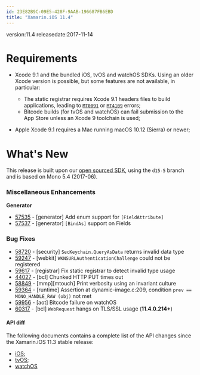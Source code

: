 ```yaml
---
id: 23E82B9C-09E5-428F-9AAB-196687FB6EBD
title: "Xamarin.iOS 11.4"
---
```


version:11.4
releasedate:2017-11-14

Requirements
============

- Xcode 9.1 and the bundled iOS, tvOS and watchOS SDKs. Using an older Xcode version is possible, but some features are not available, in particular:
	- The static registrar requires Xcode 9.1 headers files to build applications, leading to [`MT0091`](https://developer.xamarin.com/guides/ios/troubleshooting/mtouch-errors/#MT0091) or [`MT4109`](https://developer.xamarin.com/guides/ios/troubleshooting/mtouch-errors/#MT4109) errors;
	- Bitcode builds (for tvOS and watchOS) can fail submission to the App Store unless an Xcode 9 toolchain is used;

- Apple Xcode 9.1 requires a Mac running macOS 10.12 (Sierra) or newer;

What's New
==========

This release is built upon our [open sourced SDK](https://github.com/xamarin/xamarin-macios),
using the `d15-5` branch and is based on Mono 5.4 (2017-06).

### Miscellaneous Enhancements

**Generator**

* [57535](https://bugzilla.xamarin.com/show_bug.cgi?id=57535) -  [generator] Add enum support for `[FieldAttribute]`
* [57537](https://bugzilla.xamarin.com/show_bug.cgi?id=57537) -  [generator] `[BindAs]` support on Fields

### Bug Fixes

* [58720](https://bugzilla.xamarin.com/show_bug.cgi?id=58720) -  [security] `SecKeychain.QueryAsData` returns invalid data type
* [59247](https://bugzilla.xamarin.com/show_bug.cgi?id=59247) -  [webkit] `WKNSURLAuthenticationChallenge` could not be registered
* [59617](https://bugzilla.xamarin.com/show_bug.cgi?id=59617) -  [registrar] Fix static registrar to detect invalid type usage
* [44027](https://bugzilla.xamarin.com/show_bug.cgi?id=44027) -  [bcl] Chunked HTTP PUT times out
* [58849](https://bugzilla.xamarin.com/show_bug.cgi?id=58849) -  [mmp][mtouch] Print verbosity using an invariant culture
* [59364](https://bugzilla.xamarin.com/show_bug.cgi?id=59364) -  [runtime] Assertion at dynamic-image.c:209, condition `prev == MONO_HANDLE_RAW (obj)` not met
* [59956](https://bugzilla.xamarin.com/show_bug.cgi?id=59956) -  [aot] Bitcode failure on watchOS
* [60317](https://bugzilla.xamarin.com/show_bug.cgi?id=60317) -  [bcl] `WebRequest` hangs on TLS/SSL usage (**11.4.0.214+**)

#### API diff

The following documents contains a complete list of the API changes since the Xamarin.iOS 11.3 stable release:

* [iOS](/releases/ios/api_changes/ios_11.3.0_to_11.4.0);
* [tvOS](/releases/ios/api_changes/tvos_11.3.0_to_11.4.0);
* [watchOS](/releases/ios/api_changes/watchos_11.3.0_to_11.4.0)

